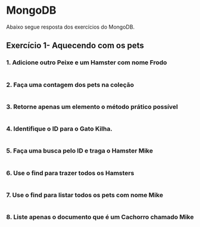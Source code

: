 # MongoDB

Abaixo segue resposta dos exercícios do MongoDB.

## Exercício 1- Aquecendo com os pets

### 1. Adicione outro Peixe e um Hamster com nome Frodo

```sh
```

### 2. Faça uma contagem dos pets na coleção

```sh
```

### 3. Retorne apenas um elemento o método prático possível

```sh
```

### 4. Identifique o ID para o Gato Kilha.

```sh
```

### 5. Faça uma busca pelo ID e traga o Hamster Mike

```sh
```

### 6. Use o find para trazer todos os Hamsters

```sh
```

### 7. Use o find para listar todos os pets com nome Mike

```sh
```

### 8. Liste apenas o documento que é um Cachorro chamado Mike

```sh
```
